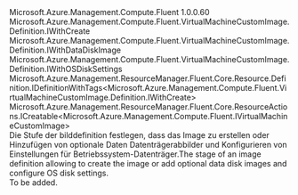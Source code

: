 <Type Name="IWithCreateAndDataDiskImageOSDiskSettings" FullName="Microsoft.Azure.Management.Compute.Fluent.VirtualMachineCustomImage.Definition.IWithCreateAndDataDiskImageOSDiskSettings">
  <TypeSignature Language="C#" Value="public interface IWithCreateAndDataDiskImageOSDiskSettings : Microsoft.Azure.Management.Compute.Fluent.VirtualMachineCustomImage.Definition.IWithCreate, Microsoft.Azure.Management.Compute.Fluent.VirtualMachineCustomImage.Definition.IWithDataDiskImage, Microsoft.Azure.Management.Compute.Fluent.VirtualMachineCustomImage.Definition.IWithOSDiskSettings, Microsoft.Azure.Management.ResourceManager.Fluent.Core.Resource.Definition.IDefinitionWithTags&lt;Microsoft.Azure.Management.Compute.Fluent.VirtualMachineCustomImage.Definition.IWithCreate&gt;, Microsoft.Azure.Management.ResourceManager.Fluent.Core.ResourceActions.ICreatable&lt;Microsoft.Azure.Management.Compute.Fluent.IVirtualMachineCustomImage&gt;" />
  <TypeSignature Language="ILAsm" Value=".class public interface auto ansi abstract IWithCreateAndDataDiskImageOSDiskSettings implements class Microsoft.Azure.Management.Compute.Fluent.VirtualMachineCustomImage.Definition.IWithCreate, class Microsoft.Azure.Management.Compute.Fluent.VirtualMachineCustomImage.Definition.IWithDataDiskImage, class Microsoft.Azure.Management.Compute.Fluent.VirtualMachineCustomImage.Definition.IWithOSDiskSettings, class Microsoft.Azure.Management.ResourceManager.Fluent.Core.Resource.Definition.IDefinitionWithTags`1&lt;class Microsoft.Azure.Management.Compute.Fluent.VirtualMachineCustomImage.Definition.IWithCreate&gt;, class Microsoft.Azure.Management.ResourceManager.Fluent.Core.ResourceActions.ICreatable`1&lt;class Microsoft.Azure.Management.Compute.Fluent.IVirtualMachineCustomImage&gt;, class Microsoft.Azure.Management.ResourceManager.Fluent.Core.ResourceActions.IIndexable" />
  <TypeSignature Language="DocId" Value="T:Microsoft.Azure.Management.Compute.Fluent.VirtualMachineCustomImage.Definition.IWithCreateAndDataDiskImageOSDiskSettings" />
  <TypeSignature Language="VB.NET" Value="Public Interface IWithCreateAndDataDiskImageOSDiskSettings&#xA;Implements ICreatable(Of IVirtualMachineCustomImage), IDefinitionWithTags(Of IWithCreate), IWithCreate, IWithDataDiskImage, IWithOSDiskSettings" />
  <TypeSignature Language="F#" Value="type IWithCreateAndDataDiskImageOSDiskSettings = interface&#xA;    interface IWithCreate&#xA;    interface ICreatable&lt;IVirtualMachineCustomImage&gt;&#xA;    interface IIndexable&#xA;    interface IDefinitionWithTags&lt;IWithCreate&gt;&#xA;    interface IWithOSDiskSettings&#xA;    interface IWithDataDiskImage" />
  <AssemblyInfo>
    <AssemblyName>Microsoft.Azure.Management.Compute.Fluent</AssemblyName>
    <AssemblyVersion>1.0.0.60</AssemblyVersion>
  </AssemblyInfo>
  <Interfaces>
    <Interface>
      <InterfaceName>Microsoft.Azure.Management.Compute.Fluent.VirtualMachineCustomImage.Definition.IWithCreate</InterfaceName>
    </Interface>
    <Interface>
      <InterfaceName>Microsoft.Azure.Management.Compute.Fluent.VirtualMachineCustomImage.Definition.IWithDataDiskImage</InterfaceName>
    </Interface>
    <Interface>
      <InterfaceName>Microsoft.Azure.Management.Compute.Fluent.VirtualMachineCustomImage.Definition.IWithOSDiskSettings</InterfaceName>
    </Interface>
    <Interface>
      <InterfaceName>Microsoft.Azure.Management.ResourceManager.Fluent.Core.Resource.Definition.IDefinitionWithTags&lt;Microsoft.Azure.Management.Compute.Fluent.VirtualMachineCustomImage.Definition.IWithCreate&gt;</InterfaceName>
    </Interface>
    <Interface>
      <InterfaceName>Microsoft.Azure.Management.ResourceManager.Fluent.Core.ResourceActions.ICreatable&lt;Microsoft.Azure.Management.Compute.Fluent.IVirtualMachineCustomImage&gt;</InterfaceName>
    </Interface>
  </Interfaces>
  <Docs>
    <summary>
            <span data-ttu-id="27ef1-101">Die Stufe der bilddefinition festlegen, dass das Image zu erstellen oder Hinzufügen von optionale Daten Datenträgerabbilder und Konfigurieren von Einstellungen für Betriebssystem-Datenträger.</span><span class="sxs-lookup"><span data-stu-id="27ef1-101">The stage of an image definition allowing to create the image or add optional data disk images and configure OS disk settings.</span></span>
            </summary>
    <remarks>To be added.</remarks>
  </Docs>
  <Members />
</Type>